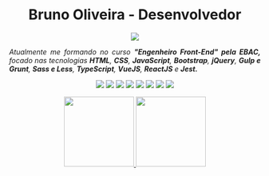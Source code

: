 <h1 align="center">Bruno Oliveira - Desenvolvedor</h1>

<p align="center">
    <a href="https://www.linkedin.com/in/brunooliveiraah/"><img src="https://img.shields.io/badge/LinkedIn-blue?style=plastic&logo=linkedin"></a>
</p>

<p align="justify"><em>Atualmente me formando no curso <b> "Engenheiro Front-End" pela EBAC,</b> focado nas tecnologias <b>HTML</b>, <b>CSS</b>, <b>JavaScript</b>, <b>Bootstrap</b>, <b>jQuery</b>, <b>Gulp e Grunt</b>, <b>Sass e Less</b>, <b>TypeScript</b>, <b>VueJS</b>, <b>ReactJS</b> e <b>Jest.</b> </em></p>

<p align="center"><img src="https://img.shields.io/badge/HTML5-gray?style=plastic&logo=html5"> <img src="https://img.shields.io/badge/CSS3-gray?style=plastic&logo=css3"> <img src="https://img.shields.io/badge/JavaScript-gray?style=plastic&logo=javascript"> <img src="https://img.shields.io/badge/TypeScript-gray?style=plastic&logo=typescript"> <img src="https://img.shields.io/badge/jQuery-gray?style=plastic&logo=jQuery"> <img src="https://img.shields.io/badge/React-gray?style=plastic&logo=React"> <img src="https://img.shields.io/badge/Bootstrap-gray?style=plastic&logo=bootstrap"> <img src="https://img.shields.io/badge/Grunt-gray?style=plastic&logo=Grunt"></p>

<div align="center">
  <a href="https://github.com/brunooliveiraah">
    <img height="140em" src="https://github-readme-stats.vercel.app/api?username=brunooliveiraah&count_private=true&include_all_commits=true&show_icons=true&theme=codeSTACKr&hide_border=false&show_owner=true"/>
    <img height="140em" src="https://github-readme-stats.vercel.app/api/top-langs/?username=brunooliveiraah&theme=codeSTACKr&hide_border=false&&layout=compact"/>
  </a>
</div>
